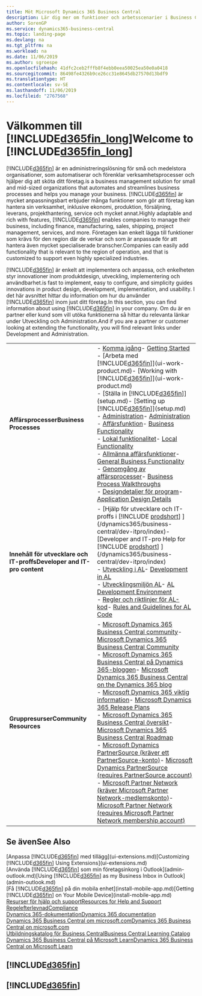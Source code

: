 ```yaml
---
title: Möt Microsoft Dynamics 365 Business Central
description: Lär dig mer om funktioner och arbetsscenarier i Business Central, ett affärsadministreringssystem för små och medelstora företag.
author: SorenGP
ms.service: dynamics365-business-central
ms.topic: landing-page
ms.devlang: na
ms.tgt_pltfrm: na
ms.workload: na
ms.date: 11/06/2019
ms.author: sgroespe
ms.openlocfilehash: 41dfc2ceb2fffb8f4ebb0eea50025ea50e0a0418
ms.sourcegitcommit: 86498fe4326b9ce26cc31e8645db27570d13bdf9
ms.translationtype: HT
ms.contentlocale: sv-SE
ms.lasthandoff: 11/06/2019
ms.locfileid: "2767568"
---
```

# <a name="welcome-to-included365fin_longincludesd365fin_long_mdmd"></a><span data-ttu-id="76cb0-103">Välkommen till [!INCLUDE[d365fin_long](includes/d365fin_long_md.md)]</span><span class="sxs-lookup"><span data-stu-id="76cb0-103">Welcome to [!INCLUDE[d365fin_long](includes/d365fin_long_md.md)]</span></span>
[!INCLUDE[d365fin](includes/d365fin_md.md)] <span data-ttu-id="76cb0-104">är en administreringslösning för små och medelstora organisationer, som automatiserar och förenklar verksamhetsprocesser och hjälper dig att sköta ditt företag.</span><span class="sxs-lookup"><span data-stu-id="76cb0-104">is a business management solution for small and mid-sized organizations that automates and streamlines business processes and helps you manage your business.</span></span> <span data-ttu-id="76cb0-105">[!INCLUDE[d365fin](includes/d365fin_md.md)] är mycket anpassningsbart erbjuder många funktioner som gör att företag kan hantera sin verksamhet, inklusive ekonomi, produktion, försäljning, leverans, projekthantering, service och mycket annat.</span><span class="sxs-lookup"><span data-stu-id="76cb0-105">Highly adaptable and rich with features, [!INCLUDE[d365fin](includes/d365fin_md.md)] enables companies to manage their business, including finance, manufacturing, sales, shipping, project management, services, and more.</span></span> <span data-ttu-id="76cb0-106">Företagen kan enkelt lägga till funktioner som krävs för den region där de verkar och som är anpassade för att hantera även mycket specialiserade branscher.</span><span class="sxs-lookup"><span data-stu-id="76cb0-106">Companies can easily add functionality that is relevant to the region of operation, and that is customized to support even highly specialized industries.</span></span>

[!INCLUDE[d365fin](includes/d365fin_md.md)] <span data-ttu-id="76cb0-107">är enkelt att implementera och anpassa, och enkelheten styr innovationer inom produktdesign, utveckling, implementering och användbarhet.</span><span class="sxs-lookup"><span data-stu-id="76cb0-107">is fast to implement, easy to configure, and simplicity guides innovations in product design, development, implementation, and usability.</span></span> <span data-ttu-id="76cb0-108">I det här avsnittet hittar du information om hur du använder [!INCLUDE[d365fin](includes/d365fin_md.md)] inom just ditt företag.</span><span class="sxs-lookup"><span data-stu-id="76cb0-108">In this section, you can find information about using [!INCLUDE[d365fin](includes/d365fin_md.md)] in your company.</span></span> <span data-ttu-id="76cb0-109">Om du är en partner eller kund som vill utöka funktionerna så hittar du relevanta länkar under Utveckling och Administration.</span><span class="sxs-lookup"><span data-stu-id="76cb0-109">And if you are a partner or customer looking at extending the functionality, you will find relevant links under Development and Administration.</span></span>  

|||  
|-|-|  
|<span data-ttu-id="76cb0-110">**Affärsprocesser**</span><span class="sxs-lookup"><span data-stu-id="76cb0-110">**Business Processes**</span></span>|<span data-ttu-id="76cb0-111">-   [Komma igång](product-get-started.md)</span><span class="sxs-lookup"><span data-stu-id="76cb0-111">-   [Getting Started](product-get-started.md)</span></span><br /><span data-ttu-id="76cb0-112">-   [Arbeta med [!INCLUDE[d365fin](includes/d365fin_md.md)]](ui-work-product.md)</span><span class="sxs-lookup"><span data-stu-id="76cb0-112">-   [Working with [!INCLUDE[d365fin](includes/d365fin_md.md)]](ui-work-product.md)</span></span><br /><span data-ttu-id="76cb0-113">-   [Ställa in [!INCLUDE[d365fin](includes/d365fin_md.md)]](setup.md)</span><span class="sxs-lookup"><span data-stu-id="76cb0-113">-   [Setting up [!INCLUDE[d365fin](includes/d365fin_md.md)]](setup.md)</span></span><br /><span data-ttu-id="76cb0-114">-   [Administration](admin-setup-and-administration.md)</span><span class="sxs-lookup"><span data-stu-id="76cb0-114">-   [Administration](admin-setup-and-administration.md)</span></span><br /><span data-ttu-id="76cb0-115">-   [Affärsfunktion](across-business-functionality.md)</span><span class="sxs-lookup"><span data-stu-id="76cb0-115">-   [Business Functionality](across-business-functionality.md)</span></span><br /><span data-ttu-id="76cb0-116">-   [Lokal funktionalitet](LocalFunctionality/Austria/austria-local-functionality.md)</span><span class="sxs-lookup"><span data-stu-id="76cb0-116">-   [Local Functionality](LocalFunctionality/Austria/austria-local-functionality.md)</span></span><br /><span data-ttu-id="76cb0-117">-   [Allmänna affärsfunktioner](ui-across-business-areas.md)</span><span class="sxs-lookup"><span data-stu-id="76cb0-117">-   [General Business Functionality](ui-across-business-areas.md)</span></span><br /><span data-ttu-id="76cb0-118">-   [Genomgång av affärsprocesser](walkthrough-business-process-walkthroughs.md)</span><span class="sxs-lookup"><span data-stu-id="76cb0-118">-   [Business Process Walkthroughs](walkthrough-business-process-walkthroughs.md)</span></span><br /><span data-ttu-id="76cb0-119">-   [Designdetaljer för program](design-details-application-design.md)</span><span class="sxs-lookup"><span data-stu-id="76cb0-119">-   [Application Design Details](design-details-application-design.md)</span></span>|  
|<span data-ttu-id="76cb0-120">**Innehåll för utvecklare och IT-proffs**</span><span class="sxs-lookup"><span data-stu-id="76cb0-120">**Developer and IT-pro content**</span></span>|<span data-ttu-id="76cb0-121">-   [Hjälp för utvecklare och IT-proffs i [!INCLUDE [prodshort](includes/prodshort.md)] ](/dynamics365/business-central/dev-itpro/index)</span><span class="sxs-lookup"><span data-stu-id="76cb0-121">-   [Developer and IT-pro Help for [!INCLUDE [prodshort](includes/prodshort.md)] ](/dynamics365/business-central/dev-itpro/index)</span></span><br /><span data-ttu-id="76cb0-122">-   [Utveckling i AL](/dynamics365/business-central/dev-itpro/developer/devenv-dev-overview)</span><span class="sxs-lookup"><span data-stu-id="76cb0-122">-   [Development in AL](/dynamics365/business-central/dev-itpro/developer/devenv-dev-overview)</span></span><br /><span data-ttu-id="76cb0-123">-   [Utvecklingsmiljön AL](/dynamics365/business-central/dev-itpro/developer/devenv-reference-overview)</span><span class="sxs-lookup"><span data-stu-id="76cb0-123">-   [AL Development Environment](/dynamics365/business-central/dev-itpro/developer/devenv-reference-overview)</span></span><br /><span data-ttu-id="76cb0-124">-   [Regler och riktlinjer för AL-kod](/dynamics365/business-central/dev-itpro/compliance/apptest-overview)</span><span class="sxs-lookup"><span data-stu-id="76cb0-124">-   [Rules and Guidelines for AL Code](/dynamics365/business-central/dev-itpro/compliance/apptest-overview)</span></span>|  
|<span data-ttu-id="76cb0-125">**Gruppresurser**</span><span class="sxs-lookup"><span data-stu-id="76cb0-125">**Community Resources**</span></span>|<span data-ttu-id="76cb0-126">-   [Microsoft Dynamics 365 Business Central community](https://community.dynamics.com/business)</span><span class="sxs-lookup"><span data-stu-id="76cb0-126">-   [Microsoft Dynamics 365 Business Central Community](https://community.dynamics.com/business)</span></span><br /><span data-ttu-id="76cb0-127">-   [Microsoft Dynamics 365 Business Central på Dynamics 365-bloggen](https://cloudblogs.microsoft.com/dynamics365/it/product/business-central/)</span><span class="sxs-lookup"><span data-stu-id="76cb0-127">-   [Microsoft Dynamics 365 Business Central on the Dynamics 365 blog](https://cloudblogs.microsoft.com/dynamics365/it/product/business-central/)</span></span><br /><span data-ttu-id="76cb0-128">-   [Microsoft Dynamics 365 viktig information](https://go.microsoft.com/fwlink/?linkid=2047422)</span><span class="sxs-lookup"><span data-stu-id="76cb0-128">-   [Microsoft Dynamics 365 Release Plans](https://go.microsoft.com/fwlink/?linkid=2047422)</span></span><br /><span data-ttu-id="76cb0-129">-   [Microsoft Dynamics 365 Business Central översikt](https://dynamics.microsoft.com/en-us/roadmap/business-central/)</span><span class="sxs-lookup"><span data-stu-id="76cb0-129">-   [Microsoft Dynamics 365 Business Central Roadmap](https://dynamics.microsoft.com/en-us/roadmap/business-central/)</span></span><br /><span data-ttu-id="76cb0-130">-   [Microsoft Dynamics PartnerSource \(kräver ett PartnerSource-konto\)](https://mbs.microsoft.com/partnersource)</span><span class="sxs-lookup"><span data-stu-id="76cb0-130">-   [Microsoft Dynamics PartnerSource \(requires PartnerSource account\)](https://mbs.microsoft.com/partnersource)</span></span><br /><span data-ttu-id="76cb0-131">-   [Microsoft Partner Network \(kräver Microsoft Partner Network-medlemskonto\)](https://mspartner.microsoft.com/en/us/windows/index.aspx)</span><span class="sxs-lookup"><span data-stu-id="76cb0-131">-   [Microsoft Partner Network \(requires Microsoft Partner Network membership account\)](https://mspartner.microsoft.com/en/us/windows/index.aspx)</span></span>|  

## <a name="see-also"></a><span data-ttu-id="76cb0-132">Se även</span><span class="sxs-lookup"><span data-stu-id="76cb0-132">See Also</span></span>

<span data-ttu-id="76cb0-133">[Anpassa [!INCLUDE[d365fin](includes/d365fin_md.md)] med tillägg](ui-extensions.md)</span><span class="sxs-lookup"><span data-stu-id="76cb0-133">[Customizing [!INCLUDE[d365fin](includes/d365fin_md.md)] Using Extensions](ui-extensions.md)</span></span>  
<span data-ttu-id="76cb0-134">[Använda [!INCLUDE[d365fin](includes/d365fin_md.md)] som min företagsinkorg i Outlook](admin-outlook.md)</span><span class="sxs-lookup"><span data-stu-id="76cb0-134">[Using [!INCLUDE[d365fin](includes/d365fin_md.md)] as my Business Inbox in Outlook](admin-outlook.md)</span></span>  
<span data-ttu-id="76cb0-135">[Få [!INCLUDE[d365fin](includes/d365fin_md.md)] på din mobila enhet](install-mobile-app.md)</span><span class="sxs-lookup"><span data-stu-id="76cb0-135">[Getting [!INCLUDE[d365fin](includes/d365fin_md.md)] on Your Mobile Device](install-mobile-app.md)</span></span>  
[<span data-ttu-id="76cb0-136">Resurser för hjälp och support</span><span class="sxs-lookup"><span data-stu-id="76cb0-136">Resources for Help and Support</span></span>](product-help-and-support.md)  
[<span data-ttu-id="76cb0-137">Regelefterlevnad</span><span class="sxs-lookup"><span data-stu-id="76cb0-137">Compliance</span></span>](compliance/compliance-overview.md)  
[<span data-ttu-id="76cb0-138">Dynamics 365-dokumentation</span><span class="sxs-lookup"><span data-stu-id="76cb0-138">Dynamics 365 documentation</span></span>](/dynamics365/)  
[<span data-ttu-id="76cb0-139">Dynamics 365 Business Central om microsoft.com</span><span class="sxs-lookup"><span data-stu-id="76cb0-139">Dynamics 365 Business Central on microsoft.com</span></span>](https://dynamics.microsoft.com/business-central/overview/)  
[<span data-ttu-id="76cb0-140">Utbildningskatalog för Business Central</span><span class="sxs-lookup"><span data-stu-id="76cb0-140">Business Central Learning Catalog</span></span>](readiness/readiness-learning-catalog.md)  
[<span data-ttu-id="76cb0-141">Dynamics 365 Business Central på Microsoft Learn</span><span class="sxs-lookup"><span data-stu-id="76cb0-141">Dynamics 365 Business Central on Microsoft Learn</span></span>](/learn/browse/?products=dynamics-business-central)  


## [!INCLUDE[d365fin](includes/free_trial_md.md)]
## [!INCLUDE[d365fin](includes/training_link_md.md)]
